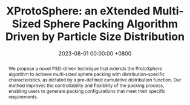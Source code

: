 ---
title: "XProtoSphere: an eXtended Multi-Sized Sphere Packing Algorithm Driven by Particle Size Distribution"
date: 2023-08-01 00:00:00 +0800
selected: true
pub: "The Visual Computer (Computer Graphics International)"
pub_date: "2023"
abstract: >-
  We propose a novel PSD-driven technique that extends the ProtoSphere algorithm to achieve multi-sized sphere packing with distribution-specific characteristics, as dictated by a pre-defined cumulative distribution function. Our method improves the controllability and flexibility of the packing process, enabling users to generate packing configurations that meet their specific requirements.
cover: /assets/img/cgi2023_teaser.gif
authors:
  - Xu Wang
  - Makoto Fujisawa
  - Masahiko Mikawa
links:
  Paper: https://doi.org/10.1007/s00371-023-02977-w
  Website: https://raymondmcguire.github.io/xprotosphere/
  Code: https://github.com/RaymondMcGuire/xprotosphere/
---